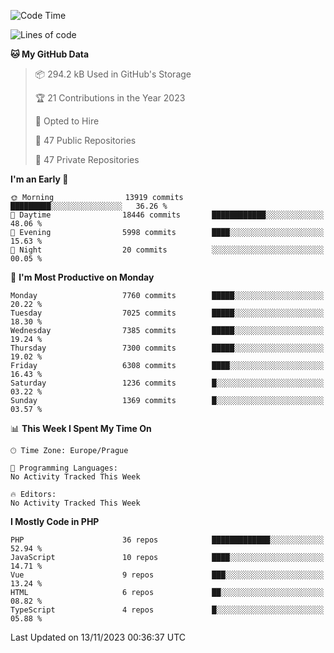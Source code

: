 <!--START_SECTION:waka-->
![Code Time](http://img.shields.io/badge/Code%20Time-1%2C583%20hrs%2058%20mins-blue)

![Lines of code](https://img.shields.io/badge/From%20Hello%20World%20I%27ve%20Written-12.4%20million%20lines%20of%20code-blue)

**🐱 My GitHub Data** 

> 📦 294.2 kB Used in GitHub's Storage 
 > 
> 🏆 21 Contributions in the Year 2023
 > 
> 💼 Opted to Hire
 > 
> 📜 47 Public Repositories 
 > 
> 🔑 47 Private Repositories 
 > 
**I'm an Early 🐤** 

```text
🌞 Morning                13919 commits       █████████░░░░░░░░░░░░░░░░   36.26 % 
🌆 Daytime                18446 commits       ████████████░░░░░░░░░░░░░   48.06 % 
🌃 Evening                5998 commits        ████░░░░░░░░░░░░░░░░░░░░░   15.63 % 
🌙 Night                  20 commits          ░░░░░░░░░░░░░░░░░░░░░░░░░   00.05 % 
```
📅 **I'm Most Productive on Monday** 

```text
Monday                   7760 commits        █████░░░░░░░░░░░░░░░░░░░░   20.22 % 
Tuesday                  7025 commits        █████░░░░░░░░░░░░░░░░░░░░   18.30 % 
Wednesday                7385 commits        █████░░░░░░░░░░░░░░░░░░░░   19.24 % 
Thursday                 7300 commits        █████░░░░░░░░░░░░░░░░░░░░   19.02 % 
Friday                   6308 commits        ████░░░░░░░░░░░░░░░░░░░░░   16.43 % 
Saturday                 1236 commits        █░░░░░░░░░░░░░░░░░░░░░░░░   03.22 % 
Sunday                   1369 commits        █░░░░░░░░░░░░░░░░░░░░░░░░   03.57 % 
```


📊 **This Week I Spent My Time On** 

```text
🕑︎ Time Zone: Europe/Prague

💬 Programming Languages: 
No Activity Tracked This Week

🔥 Editors: 
No Activity Tracked This Week
```

**I Mostly Code in PHP** 

```text
PHP                      36 repos            █████████████░░░░░░░░░░░░   52.94 % 
JavaScript               10 repos            ████░░░░░░░░░░░░░░░░░░░░░   14.71 % 
Vue                      9 repos             ███░░░░░░░░░░░░░░░░░░░░░░   13.24 % 
HTML                     6 repos             ██░░░░░░░░░░░░░░░░░░░░░░░   08.82 % 
TypeScript               4 repos             █░░░░░░░░░░░░░░░░░░░░░░░░   05.88 % 
```




 Last Updated on 13/11/2023 00:36:37 UTC
<!--END_SECTION:waka-->
<!--
**AlexKratky/AlexKratky** is a ✨ _special_ ✨ repository because its `README.md` (this file) appears on your GitHub profile.

Here are some ideas to get you started:

- 🔭 I’m currently working on ...
- 🌱 I’m currently learning ...
- 👯 I’m looking to collaborate on ...
- 🤔 I’m looking for help with ...
- 💬 Ask me about ...
- 📫 How to reach me: ...
- 😄 Pronouns: ...
- ⚡ Fun fact: ...
-->
